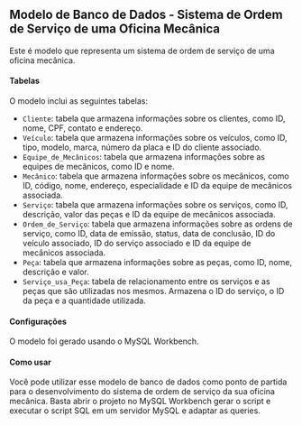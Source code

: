 ## Modelo de Banco de Dados - Sistema de Ordem de Serviço de uma Oficina Mecânica

Este é modelo que representa um sistema de ordem de serviço de uma oficina mecânica.

#### Tabelas

O modelo inclui as seguintes tabelas:

- `Cliente`: tabela que armazena informações sobre os clientes, como ID, nome, CPF, contato e endereço.
- `Veículo`: tabela que armazena informações sobre os veículos, como ID, tipo, modelo, marca, número da placa e ID do cliente associado.
- `Equipe_de_Mecânicos`: tabela que armazena informações sobre as equipes de mecânicos, como ID e nome.
- `Mecânico`: tabela que armazena informações sobre os mecânicos, como ID, código, nome, endereço, especialidade e ID da equipe de mecânicos associada.
- `Serviço`: tabela que armazena informações sobre os serviços, como ID, descrição, valor das peças e ID da equipe de mecânicos associada.
- `Ordem_de_Serviço`: tabela que armazena informações sobre as ordens de serviço, como ID, data de emissão, status, data de conclusão, ID do veículo associado, ID do serviço associado e ID da equipe de mecânicos associada.
- `Peça`: tabela que armazena informações sobre as peças, como ID, nome, descrição e valor.
- `Serviço_usa_Peça`: tabela de relacionamento entre os serviços e as peças que são utilizadas nos mesmos. Armazena o ID do serviço, o ID da peça e a quantidade utilizada.

#### Configurações

O modelo foi gerado usando o MySQL Workbench. 

#### Como usar

Você pode utilizar esse modelo de banco de dados como ponto de partida para o desenvolvimento do sistema de ordem de serviço da sua oficina mecânica. Basta abrir o projeto no MySQL Workbench gerar o script e executar o script SQL em um servidor MySQL e adaptar as queries.

